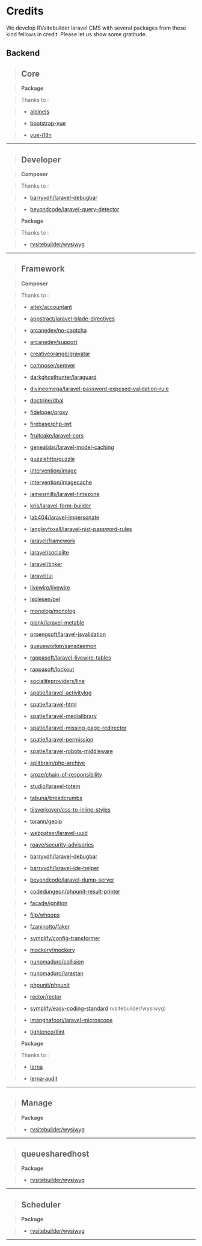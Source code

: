 <h1>Credits</h1>

We develop RVsitebuilder laravel CMS with several packages from these kind fellows in credit. Please let us show some gratitude.

<h2>Backend</h2>

> <h2>Core</h2>

> <strong>Package</strong>

> Thanks to :

> * [alpinejs](https://www.npmjs.com/package/alpinejs)

> * [bootstrap-vue](https://www.npmjs.com/package/bootstrap-vue)

> * [vue-i18n](https://www.npmjs.com/package/vue-i18n)


<hr>


> <h2>Developer</h2>

> <strong>Composer</strong>

> Thanks to :

> * [barryvdh/laravel-debugbar](https://packagist.org/packages/barryvdh/laravel-debugbar)

> * [beyondcode/laravel-query-detector](https://packagist.org/packages/beyondcode/laravel-query-detector)

> <strong>Package</strong>

> Thanks to : 

> * [rvsitebuilder/wysiwyg](https://www.npmjs.com/package/rvsitebuilder/wysiwyg)


<hr>


> <h2>Framework</h2>

> <strong>Composer</strong>

> Thanks to :

> * [altek/accountant](https://packagist.org/packages/altek/accountant)

> * [appstract/laravel-blade-directives](https://packagist.org/packages/appstract/laravel-blade-directives)

> * [arcanedev/no-captcha](https://packagist.org/packages/arcanedev/no-captcha)

> * [arcanedev/support](https://packagist.org/packages/arcanedev/support)

> * [creativeorange/gravatar](https://packagist.org/packages/creativeorange/gravatar)

> * [composer/semver](https://packagist.org/packages/composer/semver)

> * [darkghosthunter/laraguard](https://packagist.org/packages/darkghosthunter/laraguard)

> * [divineomega/laravel-password-exposed-validation-rule](https://packagist.org/packages/divineomega/laravel-password-exposed-validation-rule)

> * [doctrine/dbal](https://packagist.org/packages/doctrine/dbal)

> * [fideloper/proxy](https://packagist.org/packages/fideloper/proxy)

> * [firebase/php-jwt](https://packagist.org/packages/firebase/php-jwt)

> * [fruitcake/laravel-cors](https://packagist.org/packages/fruitcake/laravel-cors)

> * [genealabs/laravel-model-caching](https://packagist.org/packages/genealabs/laravel-model-caching)

> * [guzzlehttp/guzzle](https://packagist.org/packages/guzzlehttp/guzzle)

> * [intervention/image](https://packagist.org/packages/intervention/image)

> * [intervention/imagecache](https://packagist.org/packages/intervention/imagecache)

> * [jamesmills/laravel-timezone](https://packagist.org/packages/jamesmills/laravel-timezone)

> * [kris/laravel-form-builder](https://packagist.org/packages/kris/laravel-form-builder)

> * [lab404/laravel-impersonate](https://packagist.org/packages/lab404/laravel-impersonate)

> * [langleyfoxall/laravel-nist-password-rules](https://packagist.org/packages/langleyfoxall/laravel-nist-password-rules)

> * [laravel/framework](https://packagist.org/packages/laravel/framework)

> * [laravel/socialite](https://packagist.org/packages/laravel/socialite)

> * [laravel/tinker](https://packagist.org/packages/laravel/tinker)

> * [laravel/ui](https://packagist.org/packages/laravel/ui)

> * [livewire/livewire](https://packagist.org/packages/livewire/livewire)

> * [lsolesen/pel](https://packagist.org/packages/lsolesen/pel)

> * [monolog/monolog](https://packagist.org/packages/monolog/monolog)

> * [plank/laravel-metable](https://packagist.org/packages/plank/laravel-metable)

> * [proengsoft/laravel-jsvalidation](https://packagist.org/packages/proengsoft/laravel-jsvalidation)

> * [queueworker/sansdaemon](https://packagist.org/packages/queueworker/sansdaemon)

> * [rappasoft/laravel-livewire-tables](https://packagist.org/packages/rappasoft/laravel-livewire-tables)

> * [rappasoft/lockout](https://packagist.org/packages/rappasoft/lockout)

> * [socialiteproviders/line](https://packagist.org/packages/socialiteproviders/line)

> * [spatie/laravel-activitylog](https://packagist.org/packages/spatie/laravel-activitylog)

> * [spatie/laravel-html](https://packagist.org/packages/spatie/laravel-html)

> * [spatie/laravel-medialibrary](https://packagist.org/packages/spatie/laravel-medialibrary)

> * [spatie/laravel-missing-page-redirector](https://packagist.org/packages/spatie/laravel-missing-page-redirector)

> * [spatie/laravel-permission](https://packagist.org/packages/spatie/laravel-permission)

> * [spatie/laravel-robots-middleware](https://packagist.org/packages/spatie/laravel-robots-middleware)

> * [splitbrain/php-archive](https://packagist.org/packages/splitbrain/php-archive)

> * [sroze/chain-of-responsibility](https://packagist.org/packages/sroze/chain-of-responsibility)

> * [studio/laravel-totem](https://packagist.org/packages/studio/laravel-totem)

> * [tabuna/breadcrumbs](https://packagist.org/packages/tabuna/breadcrumbs)

> * [tijsverkoyen/css-to-inline-styles](https://packagist.org/packages/tijsverkoyen/css-to-inline-styles)

> * [torann/geoip](https://packagist.org/packages/torann/geoip)

> * [webpatser/laravel-uuid](https://packagist.org/packages/webpatser/laravel-uuid)

> * [roave/security-advisories](https://packagist.org/packages/roave/security-advisories)

> * [barryvdh/laravel-debugbar](https://packagist.org/packages/barryvdh/laravel-debugbar)

> * [barryvdh/laravel-ide-helper](https://packagist.org/packages/barryvdh/laravel-ide-helper)

> * [beyondcode/laravel-dump-server](https://packagist.org/packages/beyondcode/laravel-dump-server)

> * [codedungeon/phpunit-result-printer](https://packagist.org/packages/codedungeon/phpunit-result-printer)

> * [facade/ignition](https://packagist.org/packages/facade/ignition)

> * [filp/whoops](https://packagist.org/packages/filp/whoops)

> * [fzaninotto/faker](https://packagist.org/packages/fzaninotto/faker)

> * [symplify/config-transformer](https://packagist.org/packages/symplify/config-transformer)

> * [mockery/mockery](https://packagist.org/packages/mockery/mockery)

> * [nunomaduro/collision](https://packagist.org/packages/nunomaduro/collision)

> * [nunomaduro/larastan](https://packagist.org/packages/nunomaduro/larastan)

> * [phpunit/phpunit](https://packagist.org/packages/phpunit/phpunit)

> * [rector/rector](https://packagist.org/packages/rector/rector)

> * [symplify/easy-coding-standard](https://packagist.org/packages/symplify/easy-coding-standard)
rvsitebuilder/wysiwyg)

> * [imanghafoori/laravel-microscope](https://packagist.org/packages/imanghafoori/laravel-microscope)

> * [tightenco/tlint](https://packagist.org/packages/tightenco/tlint)

> <strong>Package</strong>

> Thanks to :

> * [lerna](https://www.npmjs.com/package/lerna)

> * [lerna-audit](https://www.npmjs.com/package/lerna-audit)


<hr>


> <h2>Manage</h2>

> <strong>Package</strong>

> * [rvsitebuilder/wysiwyg](https://www.npmjs.com/package/rvsitebuilder/wysiwyg)


<hr>


> <h2>queuesharedhost</h2>

> <strong>Package</strong>

> * [rvsitebuilder/wysiwyg](https://www.npmjs.com/package/rvsitebuilder/wysiwyg)


<hr>


> <h2>Scheduler</h2>

> <strong>Package</strong>

> *  [rvsitebuilder/wysiwyg](https://www.npmjs.com/package/rvsitebuilder/wysiwyg)


<hr>